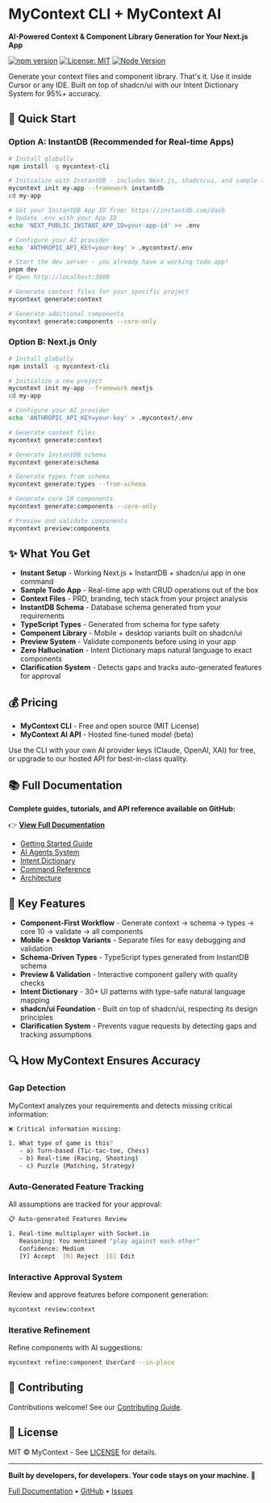 # MyContext CLI + MyContext AI

**AI-Powered Context & Component Library Generation for Your Next.js App**

[![npm version](https://badge.fury.io/js/mycontext-cli.svg)](https://www.npmjs.com/package/mycontext-cli)
[![License: MIT](https://img.shields.io/badge/License-MIT-yellow.svg)](https://opensource.org/licenses/MIT)
[![Node Version](https://img.shields.io/badge/node-%3E%3D18.0.0-brightgreen)](https://nodejs.org)

Generate your context files and component library. That's it. Use it inside Cursor or any IDE. Built on top of shadcn/ui with our Intent Dictionary System for 95%+ accuracy.

## 🚀 Quick Start

### Option A: InstantDB (Recommended for Real-time Apps)

```bash
# Install globally
npm install -g mycontext-cli

# Initialize with InstantDB - includes Next.js, shadcn/ui, and sample todo app
mycontext init my-app --framework instantdb
cd my-app

# Get your InstantDB App ID from: https://instantdb.com/dash
# Update .env with your App ID
echo 'NEXT_PUBLIC_INSTANT_APP_ID=your-app-id' >> .env

# Configure your AI provider
echo 'ANTHROPIC_API_KEY=your-key' > .mycontext/.env

# Start the dev server - you already have a working todo app!
pnpm dev
# Open http://localhost:3000

# Generate context files for your specific project
mycontext generate:context

# Generate additional components
mycontext generate:components --core-only
```

### Option B: Next.js Only

```bash
# Install globally
npm install -g mycontext-cli

# Initialize a new project
mycontext init my-app --framework nextjs
cd my-app

# Configure your AI provider
echo 'ANTHROPIC_API_KEY=your-key' > .mycontext/.env

# Generate context files
mycontext generate:context

# Generate InstantDB schema
mycontext generate:schema

# Generate types from schema
mycontext generate:types --from-schema

# Generate core 10 components
mycontext generate:components --core-only

# Preview and validate components
mycontext preview:components
```

## ✨ What You Get

- **Instant Setup** - Working Next.js + InstantDB + shadcn/ui app in one command
- **Sample Todo App** - Real-time app with CRUD operations out of the box
- **Context Files** - PRD, branding, tech stack from your project analysis
- **InstantDB Schema** - Database schema generated from your requirements
- **TypeScript Types** - Generated from schema for type safety
- **Component Library** - Mobile + desktop variants built on shadcn/ui
- **Preview System** - Validate components before using in your app
- **Zero Hallucination** - Intent Dictionary maps natural language to exact components
- **Clarification System** - Detects gaps and tracks auto-generated features for approval

## 💰 Pricing

- **MyContext CLI** - Free and open source (MIT License)
- **MyContext AI API** - Hosted fine-tuned model (beta)

Use the CLI with your own AI provider keys (Claude, OpenAI, XAI) for free, or upgrade to our hosted API for best-in-class quality.

## 📚 Full Documentation

**Complete guides, tutorials, and API reference available on GitHub:**

👉 **[View Full Documentation](https://github.com/farajabien/mycontext-cli/tree/main/docs)**

- [Getting Started Guide](https://github.com/farajabien/mycontext-cli/blob/main/docs/01-getting-started/quick-start.md)
- [AI Agents System](https://github.com/farajabien/mycontext-cli/blob/main/docs/02-core-features/ai-agents.md)
- [Intent Dictionary](https://github.com/farajabien/mycontext-cli/blob/main/docs/02-core-features/intent-dictionary-system.md)
- [Command Reference](https://github.com/farajabien/mycontext-cli/blob/main/docs/03-reference/commands.md)
- [Architecture](https://github.com/farajabien/mycontext-cli/blob/main/docs/06-architecture/system-overview.md)

## 🎯 Key Features

- **Component-First Workflow** - Generate context → schema → types → core 10 → validate → all components
- **Mobile + Desktop Variants** - Separate files for easy debugging and validation
- **Schema-Driven Types** - TypeScript types generated from InstantDB schema
- **Preview & Validation** - Interactive component gallery with quality checks
- **Intent Dictionary** - 30+ UI patterns with type-safe natural language mapping
- **shadcn/ui Foundation** - Built on top of shadcn/ui, respecting its design principles
- **Clarification System** - Prevents vague requests by detecting gaps and tracking assumptions

## 🔍 How MyContext Ensures Accuracy

### Gap Detection

MyContext analyzes your requirements and detects missing critical information:

```bash
❌ Critical information missing:

1. What type of game is this?
   - a) Turn-based (Tic-tac-toe, Chess)
   - b) Real-time (Racing, Shooting)
   - c) Puzzle (Matching, Strategy)
```

### Auto-Generated Feature Tracking

All assumptions are tracked for your approval:

```bash
📋 Auto-generated Features Review

1. Real-time multiplayer with Socket.io
   Reasoning: You mentioned "play against each other"
   Confidence: Medium
   [Y] Accept  [N] Reject  [E] Edit
```

### Interactive Approval System

Review and approve features before component generation:

```bash
mycontext review:context
```

### Iterative Refinement

Refine components with AI suggestions:

```bash
mycontext refine:component UserCard --in-place
```

## 🤝 Contributing

Contributions welcome! See our [Contributing Guide](https://github.com/farajabien/mycontext-cli/blob/main/CONTRIBUTING.md).

## 📄 License

MIT © MyContext - See [LICENSE](https://github.com/farajabien/mycontext-cli/blob/main/LICENSE) for details.

---

**Built by developers, for developers. Your code stays on your machine.** 🚀

[Full Documentation](https://github.com/farajabien/mycontext-cli/tree/main/docs) • [GitHub](https://github.com/farajabien/mycontext-cli) • [Issues](https://github.com/farajabien/mycontext-cli/issues)
